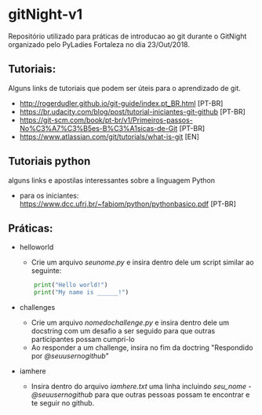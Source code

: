 # gitNight-v1
Repositório utilizado para práticas de introducao ao git durante o GitNight organizado pelo PyLadies Fortaleza no dia 23/Out/2018.


## Tutoriais:
Alguns links de tutoriais que podem ser úteis para o aprendizado de git.
* http://rogerdudler.github.io/git-guide/index.pt_BR.html [PT-BR]
* https://br.udacity.com/blog/post/tutorial-iniciantes-git-github [PT-BR]
* https://git-scm.com/book/pt-br/v1/Primeiros-passos-No%C3%A7%C3%B5es-B%C3%A1sicas-de-Git [PT-BR]
* https://www.atlassian.com/git/tutorials/what-is-git [EN]

## Tutoriais python
alguns links e apostilas interessantes sobre a linguagem Python
* para os iniciantes: https://www.dcc.ufrj.br/~fabiom/python/pythonbasico.pdf [PT-BR] 

## Práticas:
* helloworld
    * Crie um arquivo *seunome.py* e insira dentro dele um script similar ao seguinte:
    ```python
        print("Hello world!")
        print("My name is ______!")
    ```

* challenges
    * Crie um arquivo *nomedochallenge.py* e insira dentro dele um docstring com um desafio a ser seguido para que outras participantes possam cumpri-lo
    * Ao responder a um challenge, insira no fim da doctring "Respondido por *@seuusernogithub*"

* iamhere
    * Insira dentro do arquivo *iamhere.txt* uma linha incluindo *seu_nome - @seuusernogithub* para que outras pessoas possam te encontrar e te seguir no github.
